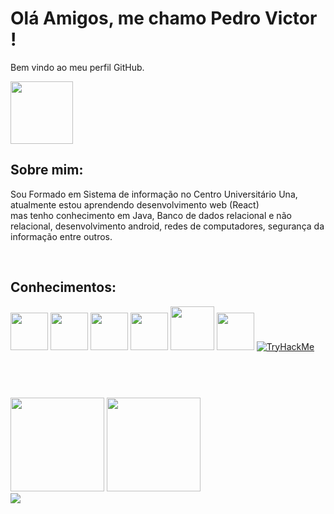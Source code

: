 <h1>Olá Amigos, me chamo Pedro Victor ! </h1>
<p>Bem vindo ao meu perfil GitHub.</p>

<img width="100px" src="https://media2.giphy.com/media/v1.Y2lkPTc5MGI3NjExdDNjcXlrMnFtdDh5ZHQzOTU3ZWF5Y2RxeWMzNzVtOWY0bGczdWowbiZlcD12MV9pbnRlcm5hbF9naWZfYnlfaWQmY3Q9Zw/NytMLKyiaIh6VH9SPm/giphy.gif">

<h2>Sobre mim: </h2>
<p>Sou Formado em Sistema de informação no Centro Universitário Una, atualmente estou aprendendo desenvolvimento web (React)
  <br>
  mas tenho conhecimento em Java, Banco de dados relacional e não relacional, desenvolvimento android, redes de computadores, segurança da informação entre outros.
</p>
<br>

 
<h2>Conhecimentos: </h2>
<img width="60px" src="https://github.com/Pedrovff23/Pedrovff23/assets/55757037/f32aa571-b188-4f50-bf07-4bc0e10e2b36">
<img width="60px" src="https://github.com/Pedrovff23/Pedrovff23/assets/55757037/88815062-75c0-4595-be23-c89064f48430">
<img width="60px" src="https://github.com/Pedrovff23/Pedrovff23/assets/55757037/06b2c718-765c-4f91-93bd-9666fb8dc855">
<img width="60px" src="https://github.com/Pedrovff23/Pedrovff23/assets/55757037/fab7e86e-22a0-468e-9ce3-8cefa9917c63">
<img width="70px" src="https://github.com/Pedrovff23/Pedrovff23/assets/55757037/0df48a92-79d9-4c27-b2e2-2aac013e2b31">
<img width="60px" src="https://github.com/Pedrovff23/Pedrovff23/assets/55757037/f8063c43-faef-4339-89d7-df54caf55ce5">
<a href="https://tryhackme.com/p/pedrovff1123"><img src="https://tryhackme-badges.s3.amazonaws.com/pedrovff1123.png" alt="TryHackMe"></a>

<br>
<br>
<br>

<h1></h1>

<div>
<img height="150em" src="https://github-readme-stats-eight-theta.vercel.app/api?username=Pedrovff23&show_icons=true&theme=material-palenight&include_all_commits=true&count_private=true">
<img height="150em" src="https://github-readme-stats-eight-theta.vercel.app/api/top-langs/?username=Pedrovff23&layout=compact&langs_count=8&theme=material-palenight">
</div>



<img src=https://raw.githubusercontent.com/Trilokia/Trilokia/379277808c61ef204768a61bbc5d25bc7798ccf1/bottom_header.svg>
